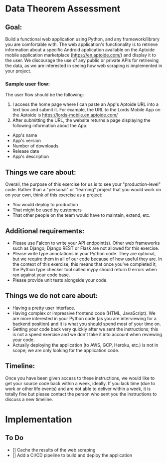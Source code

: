# Data Theorem Assessment

## Goal:
Build a functional web application using Python, and any framework/library you are comfortable with.
The web application's functionality is to retrieve information about a specific Android application available on the Aptoide mobile application marketplace (https://en.aptoide.com/) and display it to the user.
We discourage the use of any public or private APIs for retrieving the data, as we are interested in seeing how web scraping is implemented in your project.

### Sample user flow:
The user flow should be the following:
1. I access the home page where I can paste an App's Aptoide URL into a text box and submit it. For example, the URL to the Lords Mobile App on the Aptoide is https://lords-mobile.en.aptoide.com/
2. After submitting the URL, the website returns a page displaying the following information about the App:
* App's name
* App's version
* Number of downloads
* Release date
* App's description

## Things we care about:
Overall, the purpose of this exercise for us is to see your "production-level" code. Rather than a "personal" or "learning" project that you would work on on your own, think of this exercise as a project:
* You would deploy to production
* That might be used by customers
* That other people on the team would have to maintain, extend, etc.

## Additional requirements:
* Please use Falcon to write your API endpoint(s). Other web frameworks such as Django, Django REST or Flask are not allowed for this exercise.
* Please write type annotations in your Python code. They are optional, but we require them in all of our code because of how useful they are. In the context of this exercise, this means that once you’ve completed it, the Python type checker tool called mypy should return 0 errors when ran against your code base.
* Please provide unit tests alongside your code. 

## Things we do not care about:
* Having a pretty user interface.
* Having complex or impressive frontend code (HTML, JavaScript). We are more interested in your Python code (as you are interviewing for a backend position) and it is what you should spend most of your time on.
* Getting your code back very quickly after we sent the instructions; this is not a speed exercise and we don't take it into account when reviewing your code.
* Actually deploying the application (to AWS, GCP, Heroku, etc.) is not in scope; we are only looking for the application code.

## Timeline:
Once you have been given access to these instructions, we would like to get your source code back within a week, ideally. If you lack time (due to work or other life events) and are not able to deliver within a week, it is totally fine but please contact the person who sent you the instructions to discuss a new timeline.

# Implementation



## To Do

- [] Cache the results of the web scraping
- [] Add a CI/CD pipeline to build and deploy the application
